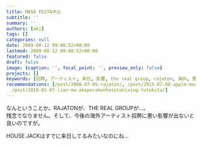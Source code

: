 ```yaml
---
title: MASA FESTA中止
subtitle: ''
summary: ''
authors: [aki]
tags: []
categories: null
date: 2009-08-12 09:08:52+00:00
lastmod: 2009-08-12 09:08:52+00:00
featured: false
draft: false
image: {caption: '', focal_point: '', preview_only: false}
projects: []
keywords: [招聘, アーティスト, 来日, 影響, the real group, rajaton, 海外, 悪い, 今後, 良い]
recommendations: [/post/2008-07-05-rajaton/, /post/2015-07-08-apple-music-nopureirisutowozhong-xin-tositarekomendozhan-lue/,
  /post/2010-02-07-lian-ma-akaperakontesutonixing-tutekita/]
---
```

なんということか。RAJATONが、THE REAL GROUPが…。  
残念でなりません。そして、今後の海外アーティスト招聘に悪い影響が出ないと良いのですが。

HOUSE JACKはすでに来日してるみたいなのにね…


